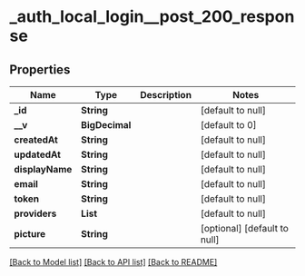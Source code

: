 # \_auth_local_login\_\_post_200_response

## Properties

| Name            | Type           | Description | Notes                        |
| --------------- | -------------- | ----------- | ---------------------------- |
| **\_id**        | **String**     |             | [default to null]            |
| **\_\_v**       | **BigDecimal** |             | [default to 0]               |
| **createdAt**   | **String**     |             | [default to null]            |
| **updatedAt**   | **String**     |             | [default to null]            |
| **displayName** | **String**     |             | [default to null]            |
| **email**       | **String**     |             | [default to null]            |
| **token**       | **String**     |             | [default to null]            |
| **providers**   | **List**       |             | [default to null]            |
| **picture**     | **String**     |             | [optional] [default to null] |

[[Back to Model list]](../README.md#documentation-for-models) [[Back to API list]](../README.md#documentation-for-api-endpoints) [[Back to README]](../README.md)
